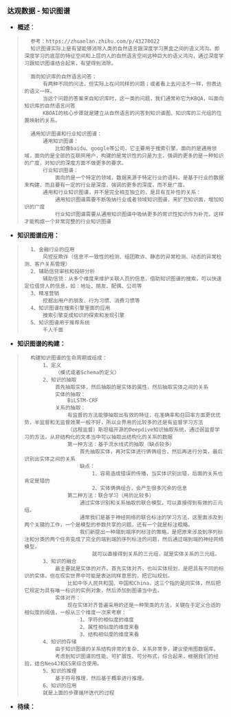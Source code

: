 ### 达观数据 - 知识图谱
- **概述**：
>       参考：https://zhuanlan.zhihu.com/p/43270022
>       知识图谱实际上是有望能够消除人类的自然语言跟深度学习黑盒之间的语义鸿沟。即深度学习的底层的特征空间和上层的人的自然语言空间这种巨大的语义鸿沟，通过深度学习跟知识图谱结合起来，有望得到消除。
>
>       面向知识库的自然语言问答：
>           有两种不同的问法，但实际上在问同样的问题；或者看上去问法不一样，但表达的语义一样。
>           当这个问题的答案来自知识库时，这一类的问题，我们通常称它为KBQA，叫面向知识库的自然语言问答
>           KBOAI的核心步骤就是建立从自然语言的问答到知识谱图、知识库的三元组的位置映射的关系。
>
>       通用知识图谱和行业知识图谱：
>           通用知识图谱：
>               比如像baidu、google等公司，它主要用于搜索引擎，面向的是通用领域，面向的是全部的互联网用户，构建的是常识性的只是为主，强调的更多的是一种知识的广度，对知识的深度方面不做更多的要求。
>           行业知识图谱：
>               面向的是一个特定的领域，数据来源于特定行业的语料，是基于行业的数据来构建，而且要有一定的行业是深度，强调的更多的深度，而不是广度。
>           通用和行业知识图谱，并不是完全相互独立的，是具有互补性的关系：
>               通用知识图谱需要不断吸纳行业或者领域知识图谱，来扩充知识面，增加知识的广度
>               行业知识图谱需要从通用知识图谱中吸纳更多的常识性知识作为补充，这样才能构成一个非常完整的行业知识图谱
>

- **知识图谱应用：**
>       1、金融行业的应用
>           风控反欺诈（信息不一致性的检测、组团欺诈、静态的异常检测、动态的异常检测、客户关系管理）
>       2、辅助信贷审核和投研分析
>           辅助信贷：从多个维度来维护关联人员的信息，借助知识图谱的搜索，可以快速定位借贷人的信息，如：地址、朋友、配偶、公司等
>       3、精准营销
>           挖掘出用户的朋友、行为习惯、消费习惯等
>       4、知识图谱在搜索引擎里面的应用
>           搜索引擎变成知识的探索和发现引擎
>       5、知识图谱用于推荐系统
>           千人千面
>

- **知识图谱的构建：**
>       构建知识图谱的生命周期或组成：
>           1、定义
>               （模式或者Schema的定义）
>           2、知识的抽取
>               首先抽取实体，然后抽取的是实体的属性，然后抽取实体之间的关系
>               实体的抽取：
>                   BiLSTM-CRF
>               关系的抽取：
>                   有监督的方法能够抽取出有效的特征，在准确率和召回率方面更优优势，半监督和无监督效果一般不好，所以业界用的比较多的还是有监督学习方法
>                   （远程监督）斯坦福开源的Deepdive知识抽取系统，通过弱监督学习的方法，从非结构化的文本当中可以抽取出结构化的关系的数据
>                   第一种方法：基于流水线式的抽取（缺点较多）
>                       首先抽取实体，再对实体进行俩俩组合，然后再进行分类，最后识别出实体之间的关系
>                       缺点：
>                           1、容易造成错误的传播，当实体识别出错，后面的关系也肯定是错的
>                           2、实体俩俩组合，会产生很多冗余的信息
>                   第二种方法：联合学习（用的比较多）
>                       通过实体识别和关系抽取的联合模型，可以直接得到有效的三元组。
>                       通常我们是基于神经网络的联合标注的学习方法，这里面涉及到两个关键的工作，一个是模型的参数共享的问题，还有一个就是标注粗略。
>                       我们新提出一种端到端序列标注的策略，是把原来涉及到序列标注和分类的两个任务变成了完全的端到端的序列标注的问题，然后通过端到端的神经网络模型，
>                           就可以直接得到关系的三元组，就是实体关系的三元组。
>           3、知识的融合
>               最主要就是实体的对齐。首先实体对齐，也叫实体规划，是把具有不同的标识的实体，但在现实世界中可能是表达同样意思的，把它叫规划。
>                   比如中华人民共和国、中国和China，这三个指的是同实体，然后把它规定为具有唯一标识的实例对象，然后添加到图谱当中去。
>               实体对齐：
>                   现在实体对齐普遍采用的还是一种聚类的方法，关键在于定义合适的相似度的阈值，一般从三个维度一次来考察：
>                       1、字符的相似度的维度
>                       2、属性相似度的维度来看
>                       3、结构相似度的维度来看
>           4、知识的存储
>               由于知识图谱的关系结构非常的复杂、关系非常多，建议使用图数据库。
>               考虑到知识图谱的性能、可扩展性、可分布式，综合起来，根据我们的经验，结合Neo4J和ES来综合使用。
>           5、知识的推理
>               基于符号推理，然后基于概率进行推理。
>           6、知识的应用
>           就是上面的步骤循环迭代的过程
>
>
>
>
>
>
>
>
>
>
>
>
>
>
>
>

- **待续：**
>
>
>
>
>
>
>
>
>
>
>
>
>
>
>
>
>
>
>
>
>
>
>
>
>

